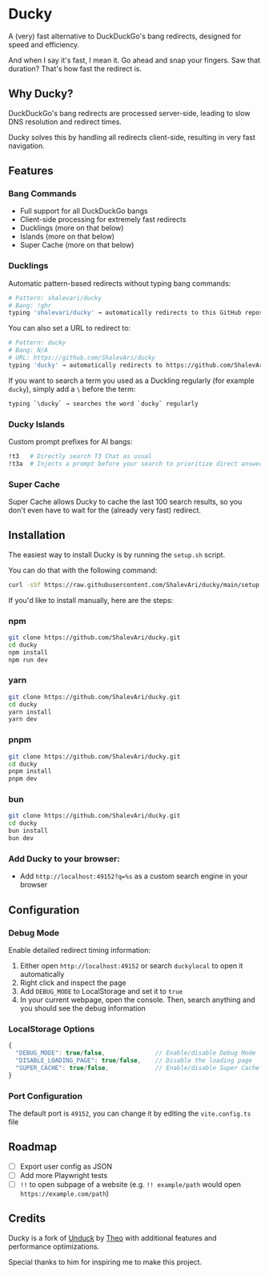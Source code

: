 # Ducky

A (very) fast alternative to DuckDuckGo's bang redirects, designed for speed and efficiency.

And when I say it's fast, I mean it. Go ahead and snap your fingers. Saw that duration? That's how fast the redirect is.

## Why Ducky?

DuckDuckGo's bang redirects are processed server-side, leading to slow DNS resolution and redirect times.

Ducky solves this by handling all redirects client-side, resulting in very fast navigation.

## Features

### Bang Commands

- Full support for all DuckDuckGo bangs
- Client-side processing for extremely fast redirects
- Ducklings (more on that below)
- Islands (more on that below)
- Super Cache (more on that below)

### Ducklings

Automatic pattern-based redirects without typing bang commands:

```bash
# Pattern: shalevari/ducky
# Bang: !ghr
typing 'shalevari/ducky' → automatically redirects to this GitHub repository
```

You can also set a URL to redirect to:

```bash
# Pattern: ducky
# Bang: N/A
# URL: https://github.com/ShalevAri/ducky
typing 'ducky' → automatically redirects to https://github.com/ShalevAri/ducky
```

If you want to search a term you used as a Duckling regularly (for example `ducky`), simply add a `\` before the term:

```bash
typing `\ducky` → searches the word `ducky` regularly
```

### Ducky Islands

Custom prompt prefixes for AI bangs:

```bash
!t3   # Directly search T3 Chat as usual
!t3a  # Injects a prompt before your search to prioritize direct answers
```

### Super Cache

Super Cache allows Ducky to cache the last 100 search results, so you don't even have to wait for the (already very fast) redirect.

## Installation

The easiest way to install Ducky is by running the `setup.sh` script.

You can do that with the following command:

```bash
curl -sSf https://raw.githubusercontent.com/ShalevAri/ducky/main/setup.sh | bash
```

If you'd like to install manually, here are the steps:

### npm

```bash
git clone https://github.com/ShalevAri/ducky.git
cd ducky
npm install
npm run dev
```

### yarn

```bash
git clone https://github.com/ShalevAri/ducky.git
cd ducky
yarn install
yarn dev
```

### pnpm

```bash
git clone https://github.com/ShalevAri/ducky.git
cd ducky
pnpm install
pnpm dev
```

### bun

```bash
git clone https://github.com/ShalevAri/ducky.git
cd ducky
bun install
bun dev
```

### Add Ducky to your browser:

- Add `http://localhost:49152?q=%s` as a custom search engine in your browser

## Configuration

### Debug Mode

Enable detailed redirect timing information:

1. Either open `http://localhost:49152` or search `duckylocal` to open it automatically
2. Right click and inspect the page
3. Add `DEBUG_MODE` to LocalStorage and set it to `true`
4. In your current webpage, open the console. Then, search anything and you should see the debug information

### LocalStorage Options

```javascript
{
  "DEBUG_MODE": true/false,              // Enable/disable Debug Mode
  "DISABLE_LOADING_PAGE": true/false,    // Disable the loading page
  "SUPER_CACHE": true/false,             // Enable/disable Super Cache
}
```

### Port Configuration

The default port is `49152`, you can change it by editing the `vite.config.ts` file

## Roadmap

- [ ] Export user config as JSON
- [ ] Add more Playwright tests
- [ ] `!!` to open subpage of a website (e.g. `!! example/path` would open `https://example.com/path`)

## Credits

Ducky is a fork of [Unduck](https://github.com/t3dotgg/unduck) by [Theo](https://github.com/t3dotgg) with additional features and performance optimizations.

Special thanks to him for inspiring me to make this project.
